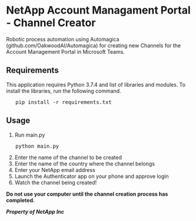 # NetApp Account Managament Portal - Channel Creator

Robotic process automation using Automagica (github.com/OakwoodAI/Automagica) for creating new Channels for the Account Management Portal in Microsoft Teams.

## Requirements
This application requires Python 3.7.4 and list of libraries and modules. To install the libraries, run the following command.
<pre>   pip install -r requirements.txt </pre>

## Usage
1. Run main.py
<pre>   python main.py    </pre>
2. Enter the name of the channel to be created
3. Enter the name of the country where the channel belongs
4. Enter your NetApp email address
5. Launch the Authenticator app on your phone and approve login
6. Watch the channel being created!

**Do not use your computer until the channel creation process has completed.**

***Property of NetApp Inc***
